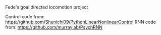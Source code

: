 Fede's goal directed locomotion project

Control code from: https://github.com/Shunichi09/PythonLinearNonlinearControl
RNN code from: https://github.com/murraylab/PsychRNN